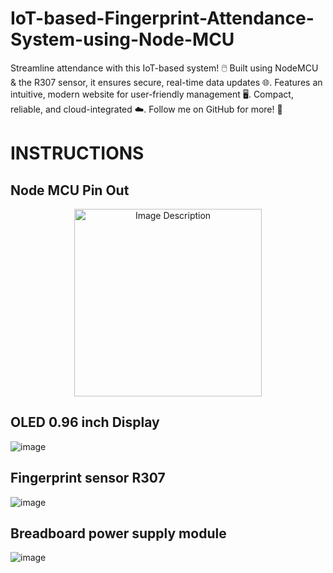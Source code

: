 # IoT-based-Fingerprint-Attendance-System-using-Node-MCU
Streamline attendance with this IoT-based system! 🖱️ Built using NodeMCU &amp; the R307 sensor, it ensures secure, real-time data updates 🌐. Features an intuitive, modern website for user-friendly management 🖥️. Compact, reliable, and cloud-integrated ☁️. Follow me on GitHub for more! 🚀

# INSTRUCTIONS
## Node MCU Pin Out
<div align="center">
  <img src="![image](https://github.com/user-attachments/assets/da99ea21-34c3-407b-9a25-b02c2a1a189f)" alt="Image Description" width="300">
</div>



## OLED 0.96 inch Display
![image](https://github.com/user-attachments/assets/ab9e9ddf-577a-443e-8d32-4a75beef5db2)

## Fingerprint sensor R307
![image](https://github.com/user-attachments/assets/d05ece06-0527-4032-83dd-5f72926f554a)

## Breadboard power supply module
![image](https://github.com/user-attachments/assets/a8d0f5ef-e797-4b6c-a442-b87e7490073b)


